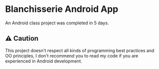 # Blanchisserie Android App

An Android class project was completed in 5 days.

## ⚠️ Caution 

This project doesn't respect all kinds of programming best practices and OO principles, I don't recommend you to read my code if you are experienced in Android development.
